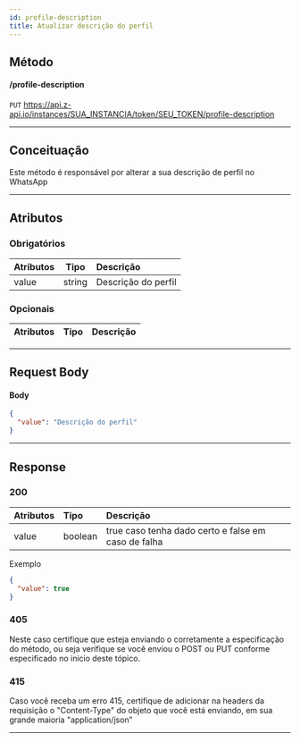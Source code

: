 ```yaml
---
id: profile-description
title: Atualizar descrição do perfil
---
```


## Método

#### /profile-description

`PUT` https://api.z-api.io/instances/SUA_INSTANCIA/token/SEU_TOKEN/profile-description

---

## Conceituação

Este método é responsável por alterar a sua descrição de perfil no WhatsApp


---

## Atributos

### Obrigatórios

| Atributos  |  Tipo  | Descrição              |
| :--------- | :----: | :--------------------- |
|   value    | string |   Descrição do perfil  |

### Opcionais

| Atributos | Tipo | Descrição |
| :-------- | :--: | :-------- |

---

## Request Body

#### Body

```json
{
  "value": "Descrição do perfil"
}
```

---

## Response

### 200

| Atributos | Tipo    | Descrição                                           |
| :-------- | :------ | :-------------------------------------------------- |
| value     | boolean | true caso tenha dado certo e false em caso de falha |

Exemplo

```json
{
  "value": true
}
```

### 405

Neste caso certifique que esteja enviando o corretamente a especificação do método, ou seja verifique se você enviou o POST ou PUT conforme especificado no inicio deste tópico.

### 415

Caso você receba um erro 415, certifique de adicionar na headers da requisição o "Content-Type" do objeto que você está enviando, em sua grande maioria "application/json"

---
